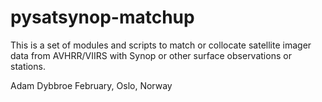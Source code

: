 pysatsynop-matchup
==================

This is a set of modules and scripts to match or collocate satellite imager
data from AVHRR/VIIRS with Synop or other surface observations or stations.

Adam Dybbroe
February, Oslo, Norway


